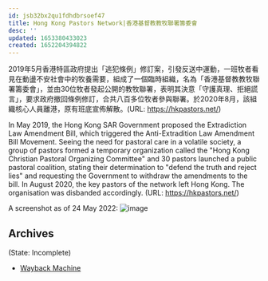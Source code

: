 ```yaml
---
id: jsb32bx2qu1fdhdbrsoef47
title: Hong Kong Pastors Network|香港基督教教牧聯署籌委會
desc: ''
updated: 1653380433023
created: 1652204394822
---
```


2019年5月香港特區政府提出「逃犯條例」修訂案，引發反送中運動，一班牧者看見在動盪不安社會中的牧養需要，組成了一個臨時組織，名為「香港基督教教牧聯署籌委會」，並由30位牧者發起公開的教牧聯署，表明其決意「守護真理、拒絕謊言」，要求政府撤回條例修訂，合共八百多位牧者參與聯署。於2020年8月，該組織核心人員離港，原有班底宣佈解散。(URL: https://hkpastors.net/)

In May 2019, the Hong Kong SAR Government proposed the Extradiction Law Amendment Bill, which triggered the Anti-Extradition Law Amendment Bill Movement. Seeing the need for pastoral care in a volatile society, a group of pastors formed a temporary organization called the "Hong Kong Christian Pastoral Organizing Committee" and 30 pastors launched a public pastoral coalition, stating their determination to "defend the truth and reject lies" and requesting the Government to withdraw the amendments to the bill. In August 2020, the key pastors of the network left Hong Kong. The organisation was disbanded accordingly. (URL: https://hkpastors.net/)

A screenshot as of 24 May 2022:
![image](https://user-images.githubusercontent.com/103475460/169947289-3aaaa59b-d1db-41fc-8616-624ee5189cb1.png)



## Archives
(State: Incomplete)

- [Wayback Machine](https://web.archive.org/web/*/http://www.hkpastors.net/)